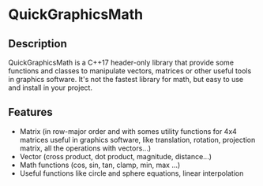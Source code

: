 # QuickGraphicsMath

## Description

QuickGraphicsMath is a C++17 header-only library that provide some functions and classes to manipulate vectors, matrices or other
useful tools in graphics software. It's not the fastest library for math, but easy to use and install in your project.

## Features

- Matrix (in row-major order and with somes utility functions for 4x4 matrices useful in graphics software, like translation, rotation, projection matrix, all the operations with vectors...)
- Vector (cross product, dot product, magnitude, distance...)
- Math functions (cos, sin, tan, clamp, min, max ...)
- Useful functions like circle and sphere equations, linear interpolation